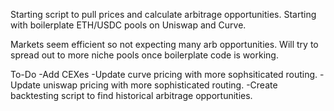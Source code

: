 Starting script to pull prices and calculate arbitrage opportunities. Starting with boilerplate ETH/USDC pools on Uniswap and Curve.

Markets seem efficient so not expecting many arb opportunities. Will try to spread out to more niche pools once boilerplate code is working.

To-Do
-Add CEXes
-Update curve pricing with more sophsiticated routing.
-Update uniswap pricing with more sophisticated routing.
-Create backtesting script to find historical arbitrage opportunities.

